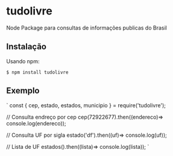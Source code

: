 # tudolivre
Node Package para consultas de informações publicas do Brasil

## Instalação

Usando npm:

`
$ npm install tudolivre
`

## Exemplo

`
const { cep, estado, estados, municipio } = require('tudolivre');

// Consulta endreço por cep
cep(72922677).then((endereco)=> console.log(endereco));

// Consulta UF por sigla
estado('df').then((uf)=> console.log(uf));

// Lista de UF
estados().then((lista)=> console.log(lista));
`